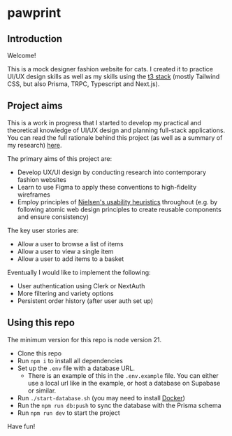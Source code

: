 # pawprint

## Introduction

Welcome!

This is a mock designer fashion website for cats. I created it to practice UI/UX design skills as well as my skills using the [t3 stack](https://create.t3.gg/) (mostly Tailwind CSS, but also Prisma, TRPC, Typescript and Next.js).

## Project aims

This is a work in progress that I started to develop my practical and theoretical knowledge of UI/UX design and planning full-stack applications. You can read the full rationale behind this project (as well as a summary of my research) [here](https://docs.google.com/document/d/1Tx50kAbMSpxY7mgkFLNp_oBMKWx55j1bEnvpWzBwVAc/edit?tab=t.0).

The primary aims of this project are:

- Develop UX/UI design by conducting research into contemporary fashion websites
- Learn to use Figma to apply these conventions to high-fidelity wireframes
- Employ principles of [Nielsen's usability heuristics](https://www.nngroup.com/articles/ten-usability-heuristics/) throughout (e.g. by following atomic web design principles to create reusable components and ensure consistency)

The key user stories are:

- Allow a user to browse a list of items
- Allow a user to view a single item
- Allow a user to add items to a basket

Eventually I would like to implement the following:

- User authentication using Clerk or NextAuth
- More filtering and variety options
- Persistent order history (after user auth set up)

## Using this repo

The minimum version for this repo is node version 21.

- Clone this repo
- Run `npm i` to install all dependencies
- Set up the `.env` file with a database URL.
    - There is an example of this in the `.env.example` file. You can either use a local url like in the example, or host a database on Supabase or similar.
- Run `./start-database.sh` (you may need to install [Docker](https://docs.docker.com/get-docker/))
- Run the `npm run db:push` to sync the database with the Prisma schema
- Run `npm run dev` to start the project

Have fun!
